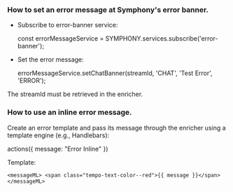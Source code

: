 ### How to set an error message at Symphony's error banner. 

- Subscribe to error-banner service:

  const errorMessageService = SYMPHONY.services.subscribe('error-banner');

- Set the error message:

  errorMessageService.setChatBanner(streamId, 'CHAT', 'Test Error', 'ERROR');

The streamId must be retrieved in the enricher.

### How to use an inline error message.

Create an error template and pass its message through the enricher using a template engine (e.g., Handlebars):
  
  actions({ message: "Error Inline" })

Template:

`<messageML>
  <span class="tempo-text-color--red">{{ message }}</span>
</messageML>`
